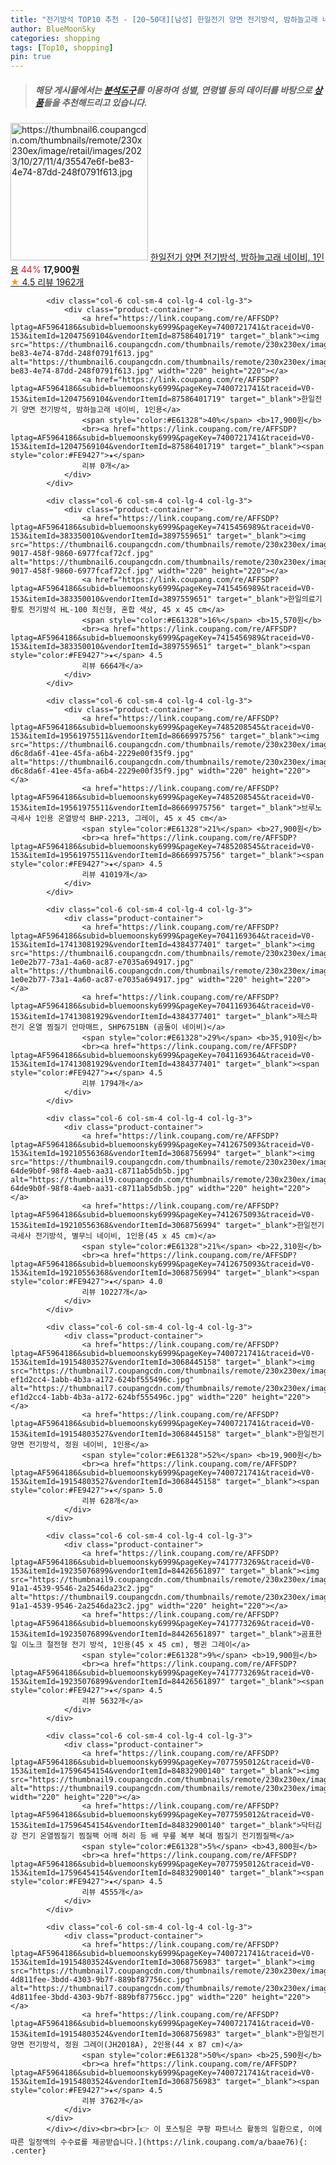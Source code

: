 ```yaml
---
title: "전기방석 TOP10 추천 - [20~50대][남성] 한일전기 양면 전기방석, 밤하늘고래 네이비, 1인용"
author: BlueMoonSky
categories: shopping
tags: [Top10, shopping]
pin: true
---
```


> ##### 해당 게시물에서는 [**분석도구**](https://itemscout.io/)를 이용하여 **성별**, **연령별** 등의 데이터를 바탕으로 [**상품**](https://link.coupang.com/a/baae76)들을 추천해드리고 있습니다.
<div class="container"><div class="row">
            <div class="col-6 col-sm-4 col-lg-4 col-lg-3">
                <div class="product-container">
                    <a href="https://link.coupang.com/re/AFFSDP?lptag=AF5964186&subid=bluemoonsky6999&pageKey=7400721741&traceid=V0-153&itemId=12047569104&vendorItemId=87586401719" target="_blank"><img src="https://thumbnail6.coupangcdn.com/thumbnails/remote/230x230ex/image/retail/images/2023/10/27/11/4/35547e6f-be83-4e74-87dd-248f0791f613.jpg" alt="https://thumbnail6.coupangcdn.com/thumbnails/remote/230x230ex/image/retail/images/2023/10/27/11/4/35547e6f-be83-4e74-87dd-248f0791f613.jpg" width="220" height="220"></a>
                    <a href="https://link.coupang.com/re/AFFSDP?lptag=AF5964186&subid=bluemoonsky6999&pageKey=7400721741&traceid=V0-153&itemId=12047569104&vendorItemId=87586401719" target="_blank">한일전기 양면 전기방석, 밤하늘고래 네이비, 1인용</a>
                    <span style="color:#E61328">44%</span> <b>17,900원</b>
                    <br><a href="https://link.coupang.com/re/AFFSDP?lptag=AF5964186&subid=bluemoonsky6999&pageKey=7400721741&traceid=V0-153&itemId=12047569104&vendorItemId=87586401719" target="_blank"><span style="color:#FE9427">★</span> 4.5
                    리뷰 1962개</a>
                </div>
            </div>
            
            <div class="col-6 col-sm-4 col-lg-4 col-lg-3">
                <div class="product-container">
                    <a href="https://link.coupang.com/re/AFFSDP?lptag=AF5964186&subid=bluemoonsky6999&pageKey=7400721741&traceid=V0-153&itemId=12047569104&vendorItemId=87586401719" target="_blank"><img src="https://thumbnail6.coupangcdn.com/thumbnails/remote/230x230ex/image/retail/images/2023/10/27/11/4/35547e6f-be83-4e74-87dd-248f0791f613.jpg" alt="https://thumbnail6.coupangcdn.com/thumbnails/remote/230x230ex/image/retail/images/2023/10/27/11/4/35547e6f-be83-4e74-87dd-248f0791f613.jpg" width="220" height="220"></a>
                    <a href="https://link.coupang.com/re/AFFSDP?lptag=AF5964186&subid=bluemoonsky6999&pageKey=7400721741&traceid=V0-153&itemId=12047569104&vendorItemId=87586401719" target="_blank">한일전기 양면 전기방석, 밤하늘고래 네이비, 1인용</a>
                    <span style="color:#E61328">40%</span> <b>17,900원</b>
                    <br><a href="https://link.coupang.com/re/AFFSDP?lptag=AF5964186&subid=bluemoonsky6999&pageKey=7400721741&traceid=V0-153&itemId=12047569104&vendorItemId=87586401719" target="_blank"><span style="color:#FE9427">★</span> 
                    리뷰 0개</a>
                </div>
            </div>
            
            <div class="col-6 col-sm-4 col-lg-4 col-lg-3">
                <div class="product-container">
                    <a href="https://link.coupang.com/re/AFFSDP?lptag=AF5964186&subid=bluemoonsky6999&pageKey=7415456989&traceid=V0-153&itemId=383350010&vendorItemId=3897559651" target="_blank"><img src="https://thumbnail6.coupangcdn.com/thumbnails/remote/230x230ex/image/vendor_inventory/images/2018/08/22/9/4/7c295b77-9017-458f-9860-6977fcaf72cf.jpg" alt="https://thumbnail6.coupangcdn.com/thumbnails/remote/230x230ex/image/vendor_inventory/images/2018/08/22/9/4/7c295b77-9017-458f-9860-6977fcaf72cf.jpg" width="220" height="220"></a>
                    <a href="https://link.coupang.com/re/AFFSDP?lptag=AF5964186&subid=bluemoonsky6999&pageKey=7415456989&traceid=V0-153&itemId=383350010&vendorItemId=3897559651" target="_blank">한일의료기 황토 전기방석 HL-100 최신형, 혼합 색상, 45 x 45 cm</a>
                    <span style="color:#E61328">16%</span> <b>15,570원</b>
                    <br><a href="https://link.coupang.com/re/AFFSDP?lptag=AF5964186&subid=bluemoonsky6999&pageKey=7415456989&traceid=V0-153&itemId=383350010&vendorItemId=3897559651" target="_blank"><span style="color:#FE9427">★</span> 4.5
                    리뷰 6664개</a>
                </div>
            </div>
            
            <div class="col-6 col-sm-4 col-lg-4 col-lg-3">
                <div class="product-container">
                    <a href="https://link.coupang.com/re/AFFSDP?lptag=AF5964186&subid=bluemoonsky6999&pageKey=7485208545&traceid=V0-153&itemId=19561975511&vendorItemId=86669975756" target="_blank"><img src="https://thumbnail6.coupangcdn.com/thumbnails/remote/230x230ex/image/retail/images/2204189341993636-d6c8da6f-41ee-45fa-a6b4-2229e00f35f9.jpg" alt="https://thumbnail6.coupangcdn.com/thumbnails/remote/230x230ex/image/retail/images/2204189341993636-d6c8da6f-41ee-45fa-a6b4-2229e00f35f9.jpg" width="220" height="220"></a>
                    <a href="https://link.coupang.com/re/AFFSDP?lptag=AF5964186&subid=bluemoonsky6999&pageKey=7485208545&traceid=V0-153&itemId=19561975511&vendorItemId=86669975756" target="_blank">브루노 극세사 1인용 온열방석 BHP-2213, 그레이, 45 x 45 cm</a>
                    <span style="color:#E61328">21%</span> <b>27,900원</b>
                    <br><a href="https://link.coupang.com/re/AFFSDP?lptag=AF5964186&subid=bluemoonsky6999&pageKey=7485208545&traceid=V0-153&itemId=19561975511&vendorItemId=86669975756" target="_blank"><span style="color:#FE9427">★</span> 4.5
                    리뷰 41019개</a>
                </div>
            </div>
            
            <div class="col-6 col-sm-4 col-lg-4 col-lg-3">
                <div class="product-container">
                    <a href="https://link.coupang.com/re/AFFSDP?lptag=AF5964186&subid=bluemoonsky6999&pageKey=7041169364&traceid=V0-153&itemId=17413081929&vendorItemId=4384377401" target="_blank"><img src="https://thumbnail6.coupangcdn.com/thumbnails/remote/230x230ex/image/retail/images/5900824827906649-1e0e2b77-73a1-4a60-ac87-e7035a694917.jpg" alt="https://thumbnail6.coupangcdn.com/thumbnails/remote/230x230ex/image/retail/images/5900824827906649-1e0e2b77-73a1-4a60-ac87-e7035a694917.jpg" width="220" height="220"></a>
                    <a href="https://link.coupang.com/re/AFFSDP?lptag=AF5964186&subid=bluemoonsky6999&pageKey=7041169364&traceid=V0-153&itemId=17413081929&vendorItemId=4384377401" target="_blank">제스파 전기 온열 찜질기 안마매트, SHP6751BN (곰돌이 네이비)</a>
                    <span style="color:#E61328">29%</span> <b>35,910원</b>
                    <br><a href="https://link.coupang.com/re/AFFSDP?lptag=AF5964186&subid=bluemoonsky6999&pageKey=7041169364&traceid=V0-153&itemId=17413081929&vendorItemId=4384377401" target="_blank"><span style="color:#FE9427">★</span> 4.5
                    리뷰 1794개</a>
                </div>
            </div>
            
            <div class="col-6 col-sm-4 col-lg-4 col-lg-3">
                <div class="product-container">
                    <a href="https://link.coupang.com/re/AFFSDP?lptag=AF5964186&subid=bluemoonsky6999&pageKey=7412675093&traceid=V0-153&itemId=19210556368&vendorItemId=3068756994" target="_blank"><img src="https://thumbnail9.coupangcdn.com/thumbnails/remote/230x230ex/image/retail/images/2956090239424771-64de9b0f-98f8-4aeb-aa31-c8711ab5db5b.jpg" alt="https://thumbnail9.coupangcdn.com/thumbnails/remote/230x230ex/image/retail/images/2956090239424771-64de9b0f-98f8-4aeb-aa31-c8711ab5db5b.jpg" width="220" height="220"></a>
                    <a href="https://link.coupang.com/re/AFFSDP?lptag=AF5964186&subid=bluemoonsky6999&pageKey=7412675093&traceid=V0-153&itemId=19210556368&vendorItemId=3068756994" target="_blank">한일전기 극세사 전기방석, 별무늬 네이비, 1인용(45 x 45 cm)</a>
                    <span style="color:#E61328">21%</span> <b>22,310원</b>
                    <br><a href="https://link.coupang.com/re/AFFSDP?lptag=AF5964186&subid=bluemoonsky6999&pageKey=7412675093&traceid=V0-153&itemId=19210556368&vendorItemId=3068756994" target="_blank"><span style="color:#FE9427">★</span> 4.0
                    리뷰 10227개</a>
                </div>
            </div>
            
            <div class="col-6 col-sm-4 col-lg-4 col-lg-3">
                <div class="product-container">
                    <a href="https://link.coupang.com/re/AFFSDP?lptag=AF5964186&subid=bluemoonsky6999&pageKey=7400721741&traceid=V0-153&itemId=19154803527&vendorItemId=3068445158" target="_blank"><img src="https://thumbnail7.coupangcdn.com/thumbnails/remote/230x230ex/image/retail/images/730940085232840-ef1d2cc4-1abb-4b3a-a172-624bf555496c.jpg" alt="https://thumbnail7.coupangcdn.com/thumbnails/remote/230x230ex/image/retail/images/730940085232840-ef1d2cc4-1abb-4b3a-a172-624bf555496c.jpg" width="220" height="220"></a>
                    <a href="https://link.coupang.com/re/AFFSDP?lptag=AF5964186&subid=bluemoonsky6999&pageKey=7400721741&traceid=V0-153&itemId=19154803527&vendorItemId=3068445158" target="_blank">한일전기 양면 전기방석, 정원 네이비, 1인용</a>
                    <span style="color:#E61328">52%</span> <b>19,900원</b>
                    <br><a href="https://link.coupang.com/re/AFFSDP?lptag=AF5964186&subid=bluemoonsky6999&pageKey=7400721741&traceid=V0-153&itemId=19154803527&vendorItemId=3068445158" target="_blank"><span style="color:#FE9427">★</span> 5.0
                    리뷰 628개</a>
                </div>
            </div>
            
            <div class="col-6 col-sm-4 col-lg-4 col-lg-3">
                <div class="product-container">
                    <a href="https://link.coupang.com/re/AFFSDP?lptag=AF5964186&subid=bluemoonsky6999&pageKey=7417773269&traceid=V0-153&itemId=19235076899&vendorItemId=84426561897" target="_blank"><img src="https://thumbnail9.coupangcdn.com/thumbnails/remote/230x230ex/image/retail/images/2022/12/22/18/7/874b0917-91a1-4539-9546-2a2546da23c2.jpg" alt="https://thumbnail9.coupangcdn.com/thumbnails/remote/230x230ex/image/retail/images/2022/12/22/18/7/874b0917-91a1-4539-9546-2a2546da23c2.jpg" width="220" height="220"></a>
                    <a href="https://link.coupang.com/re/AFFSDP?lptag=AF5964186&subid=bluemoonsky6999&pageKey=7417773269&traceid=V0-153&itemId=19235076899&vendorItemId=84426561897" target="_blank">곰표한일 이노크 절전형 전기 방석, 1인용(45 x 45 cm), 펭귄 그레이</a>
                    <span style="color:#E61328">9%</span> <b>19,900원</b>
                    <br><a href="https://link.coupang.com/re/AFFSDP?lptag=AF5964186&subid=bluemoonsky6999&pageKey=7417773269&traceid=V0-153&itemId=19235076899&vendorItemId=84426561897" target="_blank"><span style="color:#FE9427">★</span> 4.5
                    리뷰 5632개</a>
                </div>
            </div>
            
            <div class="col-6 col-sm-4 col-lg-4 col-lg-3">
                <div class="product-container">
                    <a href="https://link.coupang.com/re/AFFSDP?lptag=AF5964186&subid=bluemoonsky6999&pageKey=7077595012&traceid=V0-153&itemId=17596454154&vendorItemId=84832900140" target="_blank"><img src="https://thumbnail9.coupangcdn.com/thumbnails/remote/230x230ex/image/vendor_inventory/d937/97c62db4489a4c114f98d1530cf20d4659039148c6e80e50ccaf0f44fa08.jpg" alt="https://thumbnail9.coupangcdn.com/thumbnails/remote/230x230ex/image/vendor_inventory/d937/97c62db4489a4c114f98d1530cf20d4659039148c6e80e50ccaf0f44fa08.jpg" width="220" height="220"></a>
                    <a href="https://link.coupang.com/re/AFFSDP?lptag=AF5964186&subid=bluemoonsky6999&pageKey=7077595012&traceid=V0-153&itemId=17596454154&vendorItemId=84832900140" target="_blank">닥터김강 전기 온열찜질기 찜질팩 어깨 허리 등 배 무릎 복부 복대 찜질기 전기찜질팩</a>
                    <span style="color:#E61328">5%</span> <b>43,800원</b>
                    <br><a href="https://link.coupang.com/re/AFFSDP?lptag=AF5964186&subid=bluemoonsky6999&pageKey=7077595012&traceid=V0-153&itemId=17596454154&vendorItemId=84832900140" target="_blank"><span style="color:#FE9427">★</span> 4.5
                    리뷰 4555개</a>
                </div>
            </div>
            
            <div class="col-6 col-sm-4 col-lg-4 col-lg-3">
                <div class="product-container">
                    <a href="https://link.coupang.com/re/AFFSDP?lptag=AF5964186&subid=bluemoonsky6999&pageKey=7400721741&traceid=V0-153&itemId=19154803524&vendorItemId=3068756983" target="_blank"><img src="https://thumbnail7.coupangcdn.com/thumbnails/remote/230x230ex/image/retail/images/1129603512688691-4d811fee-3bdd-4303-9b7f-889bf87756cc.jpg" alt="https://thumbnail7.coupangcdn.com/thumbnails/remote/230x230ex/image/retail/images/1129603512688691-4d811fee-3bdd-4303-9b7f-889bf87756cc.jpg" width="220" height="220"></a>
                    <a href="https://link.coupang.com/re/AFFSDP?lptag=AF5964186&subid=bluemoonsky6999&pageKey=7400721741&traceid=V0-153&itemId=19154803524&vendorItemId=3068756983" target="_blank">한일전기 양면 전기방석, 정원 그레이(JH2018A), 2인용(44 x 87 cm)</a>
                    <span style="color:#E61328">50%</span> <b>25,590원</b>
                    <br><a href="https://link.coupang.com/re/AFFSDP?lptag=AF5964186&subid=bluemoonsky6999&pageKey=7400721741&traceid=V0-153&itemId=19154803524&vendorItemId=3068756983" target="_blank"><span style="color:#FE9427">★</span> 4.5
                    리뷰 3762개</a>
                </div>
            </div>
            </div></div><br><br>[👉 이 포스팅은 쿠팡 파트너스 활동의 일환으로, 이에 따른 일정액의 수수료를 제공받습니다.](https://link.coupang.com/a/baae76){: .center}
